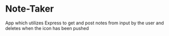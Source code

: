 # Note-Taker
App which utilizes Express to get and post notes from input by the user and deletes when the icon has been pushed

